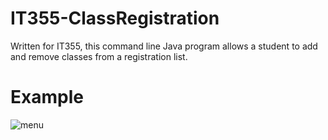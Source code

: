 # IT355-ClassRegistration

Written for IT355, this command line Java program allows a student to add and remove classes from a registration list. 

# Example

![menu](https://user-images.githubusercontent.com/60233722/156442444-e76b58f0-d420-40da-808b-d96405e3228c.PNG)
